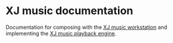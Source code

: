 # XJ music documentation

Documentation for composing with the [XJ music workstation](https://github.com/xjmusic/workstation) and implementing
the [XJ music playback engine](https://github.com/xjmusic/nexus).

